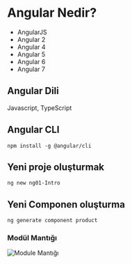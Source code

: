 # Angular Nedir?
- AngularJS
- Angular 2
- Angular 4
- Angular 5
- Angular 6
- Angular 7

## Angular Dili
Javascript, TypeScript

## Angular CLI
```npm install -g @angular/cli```

## Yeni proje oluşturmak
```ng new ng01-Intro```

## Yeni Componen oluşturma
```ng generate component product```

### Modül Mantığı
![Module Mantığı](ApplicationArchitecture.png)
